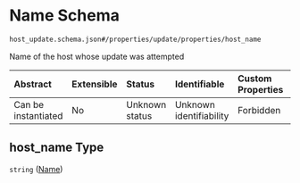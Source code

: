 # Name Schema

```txt
host_update.schema.json#/properties/update/properties/host_name
```

Name of the host whose update was attempted

| Abstract            | Extensible | Status         | Identifiable            | Custom Properties | Additional Properties | Access Restrictions | Defined In                                                                           |
| :------------------ | :--------- | :------------- | :---------------------- | :---------------- | :-------------------- | :------------------ | :----------------------------------------------------------------------------------- |
| Can be instantiated | No         | Unknown status | Unknown identifiability | Forbidden         | Allowed               | none                | [host-update.schema.json*](../../out/host-update.schema.json "open original schema") |

## host_name Type

`string` ([Name](host-update-properties-update-data-properties-name.md))
